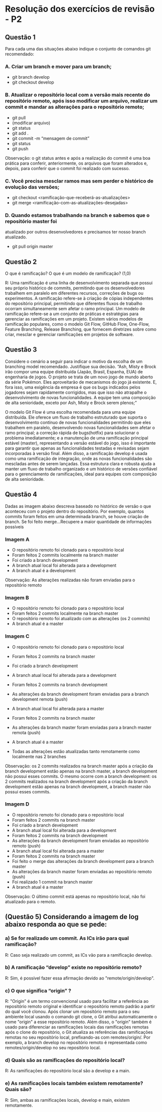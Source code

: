 # Resolução dos exercícios de revisão - P2

## Questão 1
Para cada uma das situações abaixo indique o conjunto de comandos git recomendado:

### A. Criar um branch e mover para um branch;
* git branch develop
* git checkout develop

### B. Atualizar o repositório local com a versão mais recente do repositório remoto, após isso modificar um arquivo, realizar um commit e mandar as alterações para o repositório remoto;
* git pull
* (modificar arquivo)
* git status
* git add .
* git commit -m “mensagem de commit”
* git status 
* git push

Observação: o git status antes e após a realização do commit é uma boa prática para conferir, anteriormente, os arquivos que foram alterados e, depois, para conferir que o commit foi realizado com sucesso.

### C. Você precisa mesclar ramos mas sem perder o histórico de evolução das versões;
* git checkout <ramificação-que-receberá-as-atualizações>
* git merge <ramificação-com-as-atualizações-desejadas>

### D. Quando estamos trabalhando na branch e sabemos que o repositório master foi
atualizado por outros desenvolvedores e precisamos ter nosso branch atualizado.
* git pull origin master

## Questão 2 
O que é ramificação? O que é um modelo de ramificação? (1,0)

R: Uma ramificação é uma linha de desenvolvimento separada que possui seu próprio histórico de commits, permitindo que os desenvolvedores trabalhem em paralelo em diferentes recursos, correções de bugs ou experimentos. A ramificação refere-se à criação de cópias independentes do repositório principal, permitindo que diferentes fluxos de trabalho ocorram simultaneamente sem afetar o ramo principal.
Um modelo de ramificação refere-se a um conjunto de práticas e estratégias para gerenciar as ramificações em um projeto. Existem vários modelos de ramificação populares, como o modelo Git Flow, GitHub Flow, One-Flow, Feature Branching, Release Branching, que fornecem diretrizes sobre como criar, mesclar e gerenciar ramificações em projetos de software.

## Questão 3 
Considere o cenário a seguir para indicar o motivo da escolha de um
branching model recomendado. Justifique sua decisão.
“Ash, Misty e Brock irão compor uma equipe distribuída (Japão, Brasil, Espanha, EUA) de
engenharia de jogos. O projeto se trata de um novo jogo de mundo aberto da série
Pokémon. Eles aproveitarão de mecanismos do jogo já existente. E, fora isso, uma
exigência da empresa é que os bugs indicados pelos jogadores sejam rapidamente
corrigidos, mas que isso não atrapalhe o desenvolvimento de novas funcionalidades. A
equipe tem uma composição de alta senioridade, exceto por Ash, Misty e Brock serem
plenos;”

O modelo Git Flow é uma escolha recomendada para uma equipe distribuída. Ele oferece um fluxo de trabalho estruturado que suporta o desenvolvimento contínuo de novas funcionalidades permitindo que eles trabalhem em paralelo, desenvolvendo novas funcionalidades sem afetar o ramo principal; a correção rápida de bugs(hotfix) para solucionar o problema imediatamente; e a manutenção de uma ramificação principal estável (master), representando a versão estável do jogo, isso é importante para garantir que apenas as funcionalidades testadas e revisadas sejam incorporadas à versão final. Além disso, a ramificação develop é usada como uma ramificação de integração, onde as novas funcionalidades são mescladas antes de serem lançadas. 
Essa estrutura clara e robusta ajuda a manter um fluxo de trabalho organizado e um histórico de versões confiável para o gerenciamento de ramificações, ideal para equipes com composição de alta senioridade.

## Questão 4 
Dadas as imagem abaixo descreva baseado no histórico de versão o que aconteceu com o projeto dentro do repositório. Por exemplo, quantos commits foram feitos em uma determinada branch, se houve criação de branch. Se foi feito merge...Recupere a maior quantidade de informações possíveis

### Imagem A
* O repositório remoto foi clonado para o repositório local 
* Foram feitos 2 commits localmente na branch master
* Foi criado a branch development
* A branch atual local foi alterada para a development
* A branch atual é a development

Observação: As alterações realizadas não foram enviadas para o repositório remoto

### Imagem B
* O repositório remoto foi clonado para o repositório local
* Foram feitos 2 commits localmente na branch master
* O repositório remoto foi atualizado com as alterações (os 2 commits)
* A branch atual é a master

### Imagem C
* O repositório remoto foi clonado para o repositório local
* Foram feitos 2 commits na branch master
* Foi criado a branch development
* A branch atual local foi alterada para a development
* Foram feitos 2 commits na branch development
* As alterações da branch development foram enviadas para a branch development remota (push)
* A branch atual local foi alterada para a master
* Foram feitos 2 commits na branch master
* As alterações da branch master foram enviadas para a branch master remota (push)
* A branch atual é a master 

* Todas as alterações estão atualizadas tanto remotamente como localmente nas 2 branches

Observação: os 2 commits realizados na branch master após a criação da branch development estão apenas na branch master, a branch development não possui esses commits. O mesmo ocorre com a branch development: os 2 commits realizados na branch development após a criação da branch development estão apenas na branch development, a branch master não possui esses commits.

### Imagem D
* O repositório remoto foi clonado para o repositório local
* Foram feitos 2 commits na branch master
* Foi criado a branch development
* A branch atual local foi alterada para a development
* Foram feitos 2 commits na branch development
* As alterações da branch development foram enviadas ao repositório remoto (push)
* A branch atual local foi alterada para a master
* Foram feitos 2 commits na branch master
* Foi feito o merge das alterações da branch development para a branch master
* As alterações da branch master foram enviadas ao repositório remoto (push)
* Foi realizado 1 commit na branch master
* A branch atual é a master 

Observação: O último commit está apenas no repositório local, não foi atualizado para o remoto.

## (Questão 5) Considerando a imagem de log abaixo responda ao que se pede:

### a) Se for realizado um commit. As ICs irão para qual ramificação?

R: Caso seja realizado um commit, as ICs vão para a ramificação develop.

### b) A ramificação “develop” existe no repositório remoto?

R: Sim, é possível fazer essa afirmação devido ao "remote/origin/develop".

### c) O que significa “origin” ?

R: "Origin" é um termo convencional usado para facilitar a referência ao repositório remoto original e identificar o repositório remoto padrão a partir do qual você clonou. Após clonar um repositório remoto para o seu ambiente local usando o comando git clone, o Git atribui automaticamente o nome "origin" a esse repositório remoto. Além disso, o "origin" também é usado para diferenciar as ramificações locais das ramificações remotas após o clone do repositório, o Git atualiza as referências das ramificações remotas no seu repositório local, prefixando-as com remotes/origin/. 
Por exemplo, a branch develop no repositório remoto é representada como remotes/origin/develop no seu repositório local.

### d) Quais são as ramificações do repositório local?

R: As ramificações do repositório local são a develop e a main.

### e) As ramificações locais também existem remotamente? Quais são?

R: Sim, ambas as ramificações locais, develop e main, existem remotamente.
